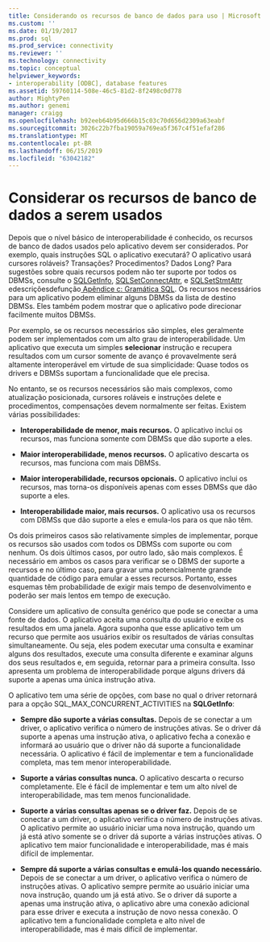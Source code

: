 ```yaml
---
title: Considerando os recursos de banco de dados para uso | Microsoft Docs
ms.custom: ''
ms.date: 01/19/2017
ms.prod: sql
ms.prod_service: connectivity
ms.reviewer: ''
ms.technology: connectivity
ms.topic: conceptual
helpviewer_keywords:
- interoperability [ODBC], database features
ms.assetid: 59760114-508e-46c5-81d2-8f2498c0d778
author: MightyPen
ms.author: genemi
manager: craigg
ms.openlocfilehash: b92eeb64b95d666b15c03c70d656d2309a63eabf
ms.sourcegitcommit: 3026c22b7fba19059a769ea5f367c4f51efaf286
ms.translationtype: MT
ms.contentlocale: pt-BR
ms.lasthandoff: 06/15/2019
ms.locfileid: "63042182"
---
```

# <a name="considering-database-features-to-use"></a>Considerar os recursos de banco de dados a serem usados
Depois que o nível básico de interoperabilidade é conhecido, os recursos de banco de dados usados pelo aplicativo devem ser considerados. Por exemplo, quais instruções SQL o aplicativo executará? O aplicativo usará cursores roláveis? Transações? Procedimentos? Dados Long? Para sugestões sobre quais recursos podem não ter suporte por todos os DBMSs, consulte o [SQLGetInfo](../../../odbc/reference/syntax/sqlgetinfo-function.md), [SQLSetConnectAttr](../../../odbc/reference/syntax/sqlsetconnectattr-function.md), e [SQLSetStmtAttr](../../../odbc/reference/syntax/sqlsetstmtattr-function.md) edescriçõesdefunção[ Apêndice c: Gramática SQL](../../../odbc/reference/appendixes/appendix-c-sql-grammar.md). Os recursos necessários para um aplicativo podem eliminar alguns DBMSs da lista de destino DBMSs. Eles também podem mostrar que o aplicativo pode direcionar facilmente muitos DBMSs.  
  
 Por exemplo, se os recursos necessários são simples, eles geralmente podem ser implementados com um alto grau de interoperabilidade. Um aplicativo que executa um simples **selecionar** instrução e recupera resultados com um cursor somente de avanço é provavelmente será altamente interoperável em virtude de sua simplicidade: Quase todos os drivers e DBMSs suportam a funcionalidade que ele precisa.  
  
 No entanto, se os recursos necessários são mais complexos, como atualização posicionada, cursores roláveis e instruções delete e procedimentos, compensações devem normalmente ser feitas. Existem várias possibilidades:  
  
-   **Interoperabilidade de menor, mais recursos.** O aplicativo inclui os recursos, mas funciona somente com DBMSs que dão suporte a eles.  
  
-   **Maior interoperabilidade, menos recursos.** O aplicativo descarta os recursos, mas funciona com mais DBMSs.  
  
-   **Maior interoperabilidade, recursos opcionais.** O aplicativo inclui os recursos, mas torna-os disponíveis apenas com esses DBMSs que dão suporte a eles.  
  
-   **Interoperabilidade maior, mais recursos.** O aplicativo usa os recursos com DBMSs que dão suporte a eles e emula-los para os que não têm.  
  
 Os dois primeiros casos são relativamente simples de implementar, porque os recursos são usados com todos os DBMSs com suporte ou com nenhum. Os dois últimos casos, por outro lado, são mais complexos. É necessário em ambos os casos para verificar se o DBMS der suporte a recursos e no último caso, para gravar uma potencialmente grande quantidade de código para emular a esses recursos. Portanto, esses esquemas têm probabilidade de exigir mais tempo de desenvolvimento e poderão ser mais lentos em tempo de execução.  
  
 Considere um aplicativo de consulta genérico que pode se conectar a uma fonte de dados. O aplicativo aceita uma consulta do usuário e exibe os resultados em uma janela. Agora suponha que esse aplicativo tem um recurso que permite aos usuários exibir os resultados de várias consultas simultaneamente. Ou seja, eles podem executar uma consulta e examinar alguns dos resultados, execute uma consulta diferente e examinar alguns dos seus resultados e, em seguida, retornar para a primeira consulta. Isso apresenta um problema de interoperabilidade porque alguns drivers dá suporte a apenas uma única instrução ativa.  
  
 O aplicativo tem uma série de opções, com base no qual o driver retornará para a opção SQL_MAX_CONCURRENT_ACTIVITIES na **SQLGetInfo**:  
  
-   **Sempre dão suporte a várias consultas.** Depois de se conectar a um driver, o aplicativo verifica o número de instruções ativas. Se o driver dá suporte a apenas uma instrução ativa, o aplicativo fecha a conexão e informará ao usuário que o driver não dá suporte a funcionalidade necessária. O aplicativo é fácil de implementar e tem a funcionalidade completa, mas tem menor interoperabilidade.  
  
-   **Suporte a várias consultas nunca.** O aplicativo descarta o recurso completamente. Ele é fácil de implementar e tem um alto nível de interoperabilidade, mas tem menos funcionalidade.  
  
-   **Suporte a várias consultas apenas se o driver faz.** Depois de se conectar a um driver, o aplicativo verifica o número de instruções ativas. O aplicativo permite ao usuário iniciar uma nova instrução, quando um já está ativo somente se o driver dá suporte a várias instruções ativas. O aplicativo tem maior funcionalidade e interoperabilidade, mas é mais difícil de implementar.  
  
-   **Sempre dá suporte a várias consultas e emulá-los quando necessário.** Depois de se conectar a um driver, o aplicativo verifica o número de instruções ativas. O aplicativo sempre permite ao usuário iniciar uma nova instrução, quando um já está ativo. Se o driver dá suporte a apenas uma instrução ativa, o aplicativo abre uma conexão adicional para esse driver e executa a instrução de novo nessa conexão. O aplicativo tem a funcionalidade completa e alto nível de interoperabilidade, mas é mais difícil de implementar.
